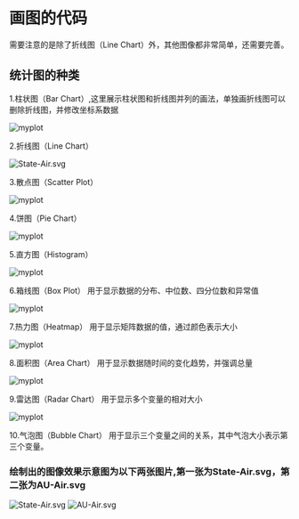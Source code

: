 # 画图的代码   
需要注意的是除了折线图（Line Chart）外，其他图像都非常简单，还需要完善。
## 统计图的种类
1.柱状图（Bar Chart）,这里展示柱状图和折线图并列的画法，单独画折线图可以删除折线图，并修改坐标系数据  

![myplot](https://github.com/user-attachments/assets/ddf2aeca-47e8-4aa7-858c-5401fe1d3588)

2.折线图（Line Chart）  

![State-Air.svg](https://s2.loli.net/2024/12/11/NyQUmtWhrC9ReDO.png)

3.散点图（Scatter Plot）  

![myplot](https://github.com/user-attachments/assets/5acce138-a5e3-470c-93a4-fc56695ca6d0)

4.饼图（Pie Chart）  

![myplot](https://github.com/user-attachments/assets/3f360c79-ecd3-44de-bebb-658785319b55)

5.直方图（Histogram）  

![myplot](https://github.com/user-attachments/assets/614ec1ff-7986-4cfd-bf36-d70d5b3b45c0)

6.箱线图（Box Plot） 用于显示数据的分布、中位数、四分位数和异常值  

![myplot](https://github.com/user-attachments/assets/4e6600da-2df7-4061-8c8c-9bc01f7855ca)

7.热力图（Heatmap）  用于显示矩阵数据的值，通过颜色表示大小  

![myplot](https://github.com/user-attachments/assets/fba53a0d-1956-449a-b244-adeb317c7dfb)

8.面积图（Area Chart）  用于显示数据随时间的变化趋势，并强调总量  

![myplot](https://github.com/user-attachments/assets/6f2b169f-58e2-40e2-97e9-e30ad8987ebb)

9.雷达图（Radar Chart）  用于显示多个变量的相对大小 

![myplot](https://github.com/user-attachments/assets/834e238b-dd0f-4eae-8b6a-755671c97e71)

10.气泡图（Bubble Chart）  用于显示三个变量之间的关系，其中气泡大小表示第三个变量。  

### 绘制出的图像效果示意图为以下两张图片,第一张为State-Air.svg，第二张为AU-Air.svg
![State-Air.svg](https://s2.loli.net/2024/12/11/NyQUmtWhrC9ReDO.png)
![AU-Air.svg](https://s2.loli.net/2024/12/11/NyQUmtWhrC9ReDO.png)
